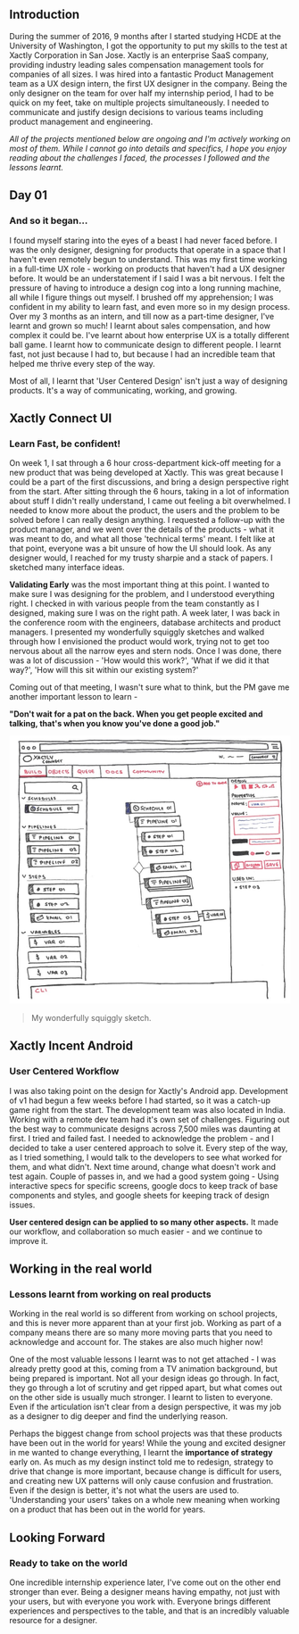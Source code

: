## Introduction

During the summer of 2016, 9 months after I started studying HCDE at the University of Washington, I got the opportunity to put my skills to the test at Xactly Corporation in San Jose. Xactly is an enterprise SaaS company, providing industry leading sales compensation management tools for companies of all sizes. I was hired into a fantastic Product Management team as a UX design intern, the first UX designer in the company. Being the only designer on the team for over half my internship period, I had to be quick on my feet, take on multiple projects simultaneously. I needed to communicate and justify design decisions to various teams including product management and engineering.

*All of the projects mentioned below are ongoing and I'm actively working on most of them. While I cannot go into details and specifics, I hope you enjoy reading about the challenges I faced, the processes I followed and the lessons learnt.*

## Day 01
### And so it began...

I found myself staring into the eyes of a beast I had never faced before. I was the only designer, designing for products that operate in a space that I haven't even remotely begun to understand. This was my first time working in a full-time UX role - working on products that haven't had a UX designer before. It would be an understatement if I said I was a bit nervous. I felt the pressure of having to introduce a design cog into a long running machine, all while I figure things out myself. I brushed off my apprehension; I was confident in my ability to learn fast, and even more so in my design process. Over my 3 months as an intern, and till now as a part-time designer, I've learnt and grown so much! I learnt about sales compensation, and how complex it could be. I've learnt about how enterprise UX is a totally different ball game. I learnt how to communicate design to different people. I learnt fast, not just because I had to, but because I had an incredible team that helped me thrive every step of the way.

Most of all, I learnt that 'User Centered Design' isn't just a way of designing products. It's a way of communicating, working, and growing.

## Xactly Connect UI
### Learn Fast, be confident!

On week 1, I sat through a 6 hour cross-department kick-off meeting for a new product that was being developed at Xactly. This was great because I could be a part of the first discussions, and bring a design perspective right from the start. After sitting through the 6 hours, taking in a lot of information about stuff I didn't really understand, I came out feeling a bit overwhelmed. I needed to know more about the product, the users and the problem to be solved before I can really design anything. I requested a follow-up with the product manager, and we went over the details of the products - what it was meant to do, and what all those 'technical terms' meant. I felt like at that point, everyone was a bit unsure of how the UI should look. As any designer would, I reached for my trusty sharpie and a stack of papers. I sketched many interface ideas.

**Validating Early** was the most important thing at this point. I wanted to make sure I was designing for the problem, and I understood everything right. I checked in with various people from the team constantly as I designed, making sure I was on the right path. A week later, I was back in the conference room with the engineers, database architects and product managers. I presented my wonderfully squiggly sketches and walked  through how I envisioned the product would work, trying not to get too nervous about all the narrow eyes and stern nods. Once I was done, there was a lot of discussion - 'How would this work?', 'What if we did it that way?', 'How will this sit within our existing system?'

Coming out of that meeting, I wasn't sure what to think, but the PM gave me another important lesson to learn -

**"Don't wait for a pat on the back. When you get people excited and talking, that's when you know you've done a good job."**

![Xactly Connect Squiggly Sketches](assets/img/projects/xactly/xc-sketch.jpg)
> My wonderfully squiggly sketch.

## Xactly Incent Android
### User Centered Workflow

I was also taking point on the design for Xactly's Android app. Development of v1 had begun a few weeks before I had started, so it was a catch-up game right from the start. The development team was also located in India. Working with a remote dev team had it's own set of challenges. Figuring out the best way to communicate designs across 7,500 miles was daunting at first. I tried and failed fast. I needed to acknowledge the problem - and I decided to take a user centered approach to solve it. Every step of the way, as I tried something, I would talk to the developers to see what worked for them, and what didn't. Next time around, change what doesn't work and test again. Couple of passes in, and we had a good system going - Using interactive specs for specific screens, google docs to keep track of base components and styles, and google sheets for keeping track of design issues.

**User centered design can be applied to so many other aspects.** It made our workflow, and collaboration so much easier - and we continue to improve it.

## Working in the real world
### Lessons learnt from working on real products

Working in the real world is so different from working on school projects, and this is never more apparent than at your first job. Working as part of a company means there are so many more moving parts that you need to acknowledge and account for. The stakes are also much higher now!

One of the most valuable lessons I learnt was to not get attached - I was already pretty good at this, coming from a TV animation background, but being prepared is important. Not all your design ideas go through. In fact, they go through a lot of scrutiny and get ripped apart, but what comes out on the other side is usually much stronger. I learnt to listen to everyone. Even if the articulation isn't clear from a design perspective, it was my job as a designer to dig deeper and find the underlying reason.

Perhaps the biggest change from school projects was that these products have been out in the world for years! While the young and excited designer in me wanted to change everything, I learnt the **importance of strategy** early on. As much as my design instinct told me to redesign, strategy to drive that change is more important, because change is difficult for users, and creating new UX patterns will only cause confusion and frustration. Even if the design is better, it's not what the users are used to. 'Understanding your users' takes on a whole new meaning when working on a product that has been out in the world for years.

## Looking Forward
### Ready to take on the world

One incredible internship experience later, I've come out on the other end stronger than ever. Being a designer means having empathy, not just with your users, but with everyone you work with. Everyone brings different experiences and perspectives to the table, and that is an incredibly valuable resource for a designer.
